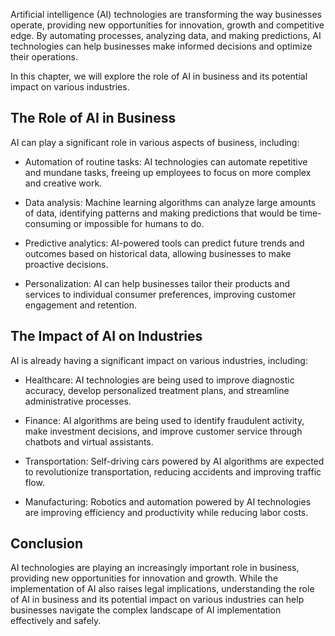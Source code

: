 
Artificial intelligence (AI) technologies are transforming the way businesses operate, providing new opportunities for innovation, growth and competitive edge. By automating processes, analyzing data, and making predictions, AI technologies can help businesses make informed decisions and optimize their operations.

In this chapter, we will explore the role of AI in business and its potential impact on various industries.

The Role of AI in Business
--------------------------

AI can play a significant role in various aspects of business, including:

* Automation of routine tasks: AI technologies can automate repetitive and mundane tasks, freeing up employees to focus on more complex and creative work.

* Data analysis: Machine learning algorithms can analyze large amounts of data, identifying patterns and making predictions that would be time-consuming or impossible for humans to do.

* Predictive analytics: AI-powered tools can predict future trends and outcomes based on historical data, allowing businesses to make proactive decisions.

* Personalization: AI can help businesses tailor their products and services to individual consumer preferences, improving customer engagement and retention.

The Impact of AI on Industries
------------------------------

AI is already having a significant impact on various industries, including:

* Healthcare: AI technologies are being used to improve diagnostic accuracy, develop personalized treatment plans, and streamline administrative processes.

* Finance: AI algorithms are being used to identify fraudulent activity, make investment decisions, and improve customer service through chatbots and virtual assistants.

* Transportation: Self-driving cars powered by AI algorithms are expected to revolutionize transportation, reducing accidents and improving traffic flow.

* Manufacturing: Robotics and automation powered by AI technologies are improving efficiency and productivity while reducing labor costs.

Conclusion
----------

AI technologies are playing an increasingly important role in business, providing new opportunities for innovation and growth. While the implementation of AI also raises legal implications, understanding the role of AI in business and its potential impact on various industries can help businesses navigate the complex landscape of AI implementation effectively and safely.
